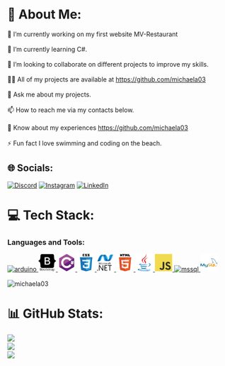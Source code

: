 # 💫 About Me:
🔭 I’m currently working on my first website MV-Restaurant<br><br>🌱 I’m currently learning C#.<br><br>🤝 I’m looking to collaborate on different projects to improve my skills.<br><br>👨‍💻 All of my projects are available at https://github.com/michaela03<br><br>💬 Ask me about my projects.<br><br>📫 How to reach me via my contacts below.<br><br>📄 Know about my experiences https://github.com/michaela03<br><br>⚡ Fun fact I love swimming and coding on the beach.


## 🌐 Socials:
[![Discord](https://img.shields.io/badge/Discord-%237289DA.svg?logo=discord&logoColor=white)](https://discord.gg/Mishel#3875) [![Instagram](https://img.shields.io/badge/Instagram-%23E4405F.svg?logo=Instagram&logoColor=white)](https://instagram.com/https://www.instagram.com/mihaela003/) [![LinkedIn](https://img.shields.io/badge/LinkedIn-%230077B5.svg?logo=linkedin&logoColor=white)](https://linkedin.com/in/https://www.linkedin.com/in/michaela-kolarova-380146231/) 

# 💻 Tech Stack:
<h3 align="left">Languages and Tools:</h3>
<p align="left"> <a href="https://www.arduino.cc/" target="_blank" rel="noreferrer"> <img src="https://cdn.worldvectorlogo.com/logos/arduino-1.svg" alt="arduino" width="40" height="40"/> </a> <a href="https://getbootstrap.com" target="_blank" rel="noreferrer"> <img src="https://raw.githubusercontent.com/devicons/devicon/master/icons/bootstrap/bootstrap-plain-wordmark.svg" alt="bootstrap" width="40" height="40"/> </a> <a href="https://www.w3schools.com/cs/" target="_blank" rel="noreferrer"> <img src="https://raw.githubusercontent.com/devicons/devicon/master/icons/csharp/csharp-original.svg" alt="csharp" width="40" height="40"/> </a> <a href="https://www.w3schools.com/css/" target="_blank" rel="noreferrer"> <img src="https://raw.githubusercontent.com/devicons/devicon/master/icons/css3/css3-original-wordmark.svg" alt="css3" width="40" height="40"/> </a> <a href="https://dotnet.microsoft.com/" target="_blank" rel="noreferrer"> <img src="https://raw.githubusercontent.com/devicons/devicon/master/icons/dot-net/dot-net-original-wordmark.svg" alt="dotnet" width="40" height="40"/> </a> <a href="https://www.w3.org/html/" target="_blank" rel="noreferrer"> <img src="https://raw.githubusercontent.com/devicons/devicon/master/icons/html5/html5-original-wordmark.svg" alt="html5" width="40" height="40"/> </a> <a href="https://www.java.com" target="_blank" rel="noreferrer"> <img src="https://raw.githubusercontent.com/devicons/devicon/master/icons/java/java-original.svg" alt="java" width="40" height="40"/> </a> <a href="https://developer.mozilla.org/en-US/docs/Web/JavaScript" target="_blank" rel="noreferrer"> <img src="https://raw.githubusercontent.com/devicons/devicon/master/icons/javascript/javascript-original.svg" alt="javascript" width="40" height="40"/> </a> <a href="https://www.microsoft.com/en-us/sql-server" target="_blank" rel="noreferrer"> <img src="https://www.svgrepo.com/show/303229/microsoft-sql-server-logo.svg" alt="mssql" width="40" height="40"/> </a> <a href="https://www.mysql.com/" target="_blank" rel="noreferrer"> <img src="https://raw.githubusercontent.com/devicons/devicon/master/icons/mysql/mysql-original-wordmark.svg" alt="mysql" width="40" height="40"/> </a> </p>

<p><img align="center" src="https://github-readme-stats.vercel.app/api/top-langs?username=michaela03&show_icons=true&locale=en&layout=compact" alt="michaela03" /></p> 

# 📊 GitHub Stats:
![](https://github-readme-stats.vercel.app/api?username=michaela03&theme=dark&hide_border=false&include_all_commits=true&count_private=false)<br/>
![](https://github-readme-streak-stats.herokuapp.com/?user=michaela03&theme=dark&hide_border=false)<br/>
![](https://github-readme-stats.vercel.app/api/top-langs/?username=michaela03&theme=dark&hide_border=false&include_all_commits=true&count_private=false&layout=compact)
